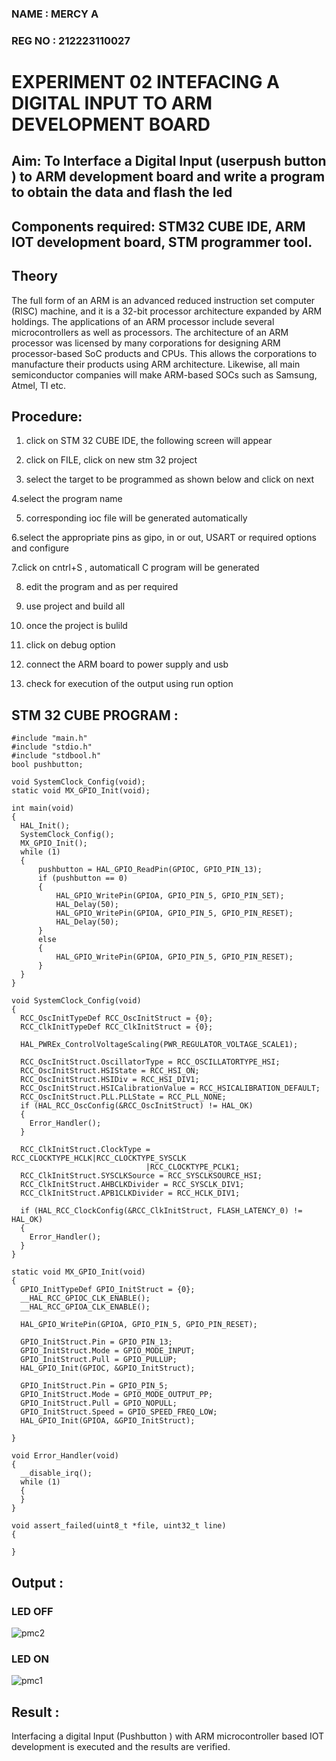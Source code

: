 ### NAME : MERCY A
### REG NO : 212223110027

# EXPERIMENT 02 INTEFACING A DIGITAL INPUT TO ARM DEVELOPMENT BOARD
## Aim: To Interface a Digital Input  (userpush button  ) to ARM   development board and write a  program to obtain  the data and flash the led  
## Components required: STM32 CUBE IDE, ARM IOT development board,  STM programmer tool.
## Theory 
The full form of an ARM is an advanced reduced instruction set computer (RISC) machine, and it is a 32-bit processor architecture expanded by ARM holdings. The applications of an ARM processor include several microcontrollers as well as processors. The architecture of an ARM processor was licensed by many corporations for designing ARM processor-based SoC products and CPUs. This allows the corporations to manufacture their products using ARM architecture. Likewise, all main semiconductor companies will make ARM-based SOCs such as Samsung, Atmel, TI etc.

 
  
## Procedure:
1. click on STM 32 CUBE IDE, the following screen will appear 

2. click on FILE, click on new stm 32 project 
 
3. select the target to be programmed  as shown below and click on next 

4.select the program name 

5. corresponding ioc file will be generated automatically 

6.select the appropriate pins as gipo, in or out, USART or required options and configure 

7.click on cntrl+S , automaticall C program will be generated 

8. edit the program and as per required 

9. use project and build all 

10. once the project is bulild 

11. click on debug option 

12. connect the  ARM board to power supply and usb 

13. check for execution of the output using run option 


## STM 32 CUBE PROGRAM :

```
#include "main.h"
#include "stdio.h"
#include "stdbool.h"
bool pushbutton;

void SystemClock_Config(void);
static void MX_GPIO_Init(void);

int main(void)
{
  HAL_Init();
  SystemClock_Config();
  MX_GPIO_Init();
  while (1)
  {
	  pushbutton = HAL_GPIO_ReadPin(GPIOC, GPIO_PIN_13);
	  if (pushbutton == 0)
	  {
		  HAL_GPIO_WritePin(GPIOA, GPIO_PIN_5, GPIO_PIN_SET);
		  HAL_Delay(50);
		  HAL_GPIO_WritePin(GPIOA, GPIO_PIN_5, GPIO_PIN_RESET);
		  HAL_Delay(50);
	  }
	  else
	  {
		  HAL_GPIO_WritePin(GPIOA, GPIO_PIN_5, GPIO_PIN_RESET);
	  }
  }
}

void SystemClock_Config(void)
{
  RCC_OscInitTypeDef RCC_OscInitStruct = {0};
  RCC_ClkInitTypeDef RCC_ClkInitStruct = {0};

  HAL_PWREx_ControlVoltageScaling(PWR_REGULATOR_VOLTAGE_SCALE1);

  RCC_OscInitStruct.OscillatorType = RCC_OSCILLATORTYPE_HSI;
  RCC_OscInitStruct.HSIState = RCC_HSI_ON;
  RCC_OscInitStruct.HSIDiv = RCC_HSI_DIV1;
  RCC_OscInitStruct.HSICalibrationValue = RCC_HSICALIBRATION_DEFAULT;
  RCC_OscInitStruct.PLL.PLLState = RCC_PLL_NONE;
  if (HAL_RCC_OscConfig(&RCC_OscInitStruct) != HAL_OK)
  {
    Error_Handler();
  }

  RCC_ClkInitStruct.ClockType = RCC_CLOCKTYPE_HCLK|RCC_CLOCKTYPE_SYSCLK
                              |RCC_CLOCKTYPE_PCLK1;
  RCC_ClkInitStruct.SYSCLKSource = RCC_SYSCLKSOURCE_HSI;
  RCC_ClkInitStruct.AHBCLKDivider = RCC_SYSCLK_DIV1;
  RCC_ClkInitStruct.APB1CLKDivider = RCC_HCLK_DIV1;

  if (HAL_RCC_ClockConfig(&RCC_ClkInitStruct, FLASH_LATENCY_0) != HAL_OK)
  {
    Error_Handler();
  }
}

static void MX_GPIO_Init(void)
{
  GPIO_InitTypeDef GPIO_InitStruct = {0};
  __HAL_RCC_GPIOC_CLK_ENABLE();
  __HAL_RCC_GPIOA_CLK_ENABLE();

  HAL_GPIO_WritePin(GPIOA, GPIO_PIN_5, GPIO_PIN_RESET);

  GPIO_InitStruct.Pin = GPIO_PIN_13;
  GPIO_InitStruct.Mode = GPIO_MODE_INPUT;
  GPIO_InitStruct.Pull = GPIO_PULLUP;
  HAL_GPIO_Init(GPIOC, &GPIO_InitStruct);

  GPIO_InitStruct.Pin = GPIO_PIN_5;
  GPIO_InitStruct.Mode = GPIO_MODE_OUTPUT_PP;
  GPIO_InitStruct.Pull = GPIO_NOPULL;
  GPIO_InitStruct.Speed = GPIO_SPEED_FREQ_LOW;
  HAL_GPIO_Init(GPIOA, &GPIO_InitStruct);

}

void Error_Handler(void)
{
  __disable_irq();
  while (1)
  {
  }
}

void assert_failed(uint8_t *file, uint32_t line)
{

}

```

## Output  :
 
### LED OFF
![pmc2](https://github.com/mercyarulappan/EXPERIMENT--02-INTEFACING-A-DIGITAL-INPUT-TO-ARM-DEVELOPMENT-BOARD/assets/149233730/6a7dcf82-f178-4014-b7c3-90ab56e062db)


### LED ON
![pmc1](https://github.com/mercyarulappan/EXPERIMENT--02-INTEFACING-A-DIGITAL-INPUT-TO-ARM-DEVELOPMENT-BOARD/assets/149233730/664a85c7-5eff-46ab-93a4-c4893933ad6c)

 
## Result :
Interfacing a digital Input (Pushbutton ) with ARM microcontroller based IOT development is executed and the results are verified.
